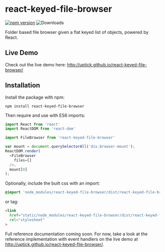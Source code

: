 # react-keyed-file-browser

[![npm version](https://badge.fury.io/js/react-keyed-file-browser.svg)](http://badge.fury.io/js/react-keyed-file-browser)
![Downloads](http://img.shields.io/npm/dm/react-keyed-file-browser.svg?style=flat)

Folder based file browser given a flat keyed list of objects, powered by React.

## Live Demo

Check out the live demo here: http://uptick.github.io/react-keyed-file-browser/

## Installation

Install the package with npm:

```
npm install react-keyed-file-browser
```

Then require and use with ES6 imports:

```javascript
import React from 'react'
import ReactDOM from 'react-dom'

import FileBrowser from 'react-keyed-file-browser'

var mount = document.querySelectorAll('div.browser-mount');
ReactDOM.render(
  <FileBrowser
    files=[]
  />,
  mount[0]
);
```

Optionally, include the built css with an import:

```scss
@import 'node_modules/react-keyed-file-browser/dist/react-keyed-file-browser.css';

```

or tag:

```html
<link
  href="static/node_modules/react-keyed-file-browser/dist/react-keyed-file-browser.css"
  rel="stylesheet"
>
```

Full reference documentation coming soon. For now, take a look at the reference implementation with
event handlers on the live demo at http://uptick.github.io/react-keyed-file-browser/.

